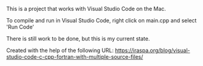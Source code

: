 This is a project that works with Visual Studio Code on the Mac.  

To compile and run in Visual Studio Code, right click on main.cpp and select 'Run Code'

There is still work to be done, but this is my current state.

Created with the help of the following URL:
https://iraspa.org/blog/visual-studio-code-c-cpp-fortran-with-multiple-source-files/
